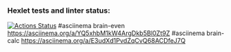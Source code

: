 ### Hexlet tests and linter status:
[![Actions Status](https://github.com/BogdanBarylo/python-project-49/workflows/hexlet-check/badge.svg)](https://github.com/BogdanBarylo/python-project-49/actions)
#asciinema brain-even https://asciinema.org/a/YQ5xhbM1kW4ArgDkb5Bl0Zt9Z
#asciinema brain-calc https://asciinema.org/a/E3udXd1PvdZqCvQ68ACDfeJ7Q